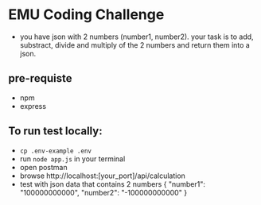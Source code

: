 
# EMU Coding Challenge
- you have json with 2 numbers (number1, number2). your task is to add, substract, divide and multiply of the 2 numbers and return them into a json.

## pre-requiste
- npm
- express

## To run test locally:
- `cp .env-example .env`
- run `node app.js` in your terminal
- open postman
- browse http://localhost:[your_port]/api/calculation
- test with json data that contains 2 numbers 
{
    "number1": "100000000000",
    "number2": "-100000000000"
}
